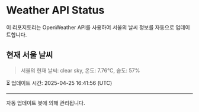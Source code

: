 
# Weather API Status

이 리포지토리는 OpenWeather API를 사용하여 서울의 날씨 정보를 자동으로 업데이트합니다.

## 현재 서울 날씨
> 서울의 현재 날씨: clear sky, 온도: 7.76°C, 습도: 57%

⏳ 업데이트 시간: 2025-04-25 16:41:56 (UTC)

---
자동 업데이트 봇에 의해 관리됩니다.
